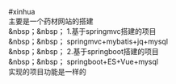 #xinhua</br>
主要是一个药材网站的搭建</br>
&nbsp；&nbsp；  1.基于springmvc搭建的项目</br>
&nbsp；&nbsp；   springmvc+mybatis+jq+mysql</br>
&nbsp；&nbsp；  2.基于springboot搭建的项目</br>
&nbsp；&nbsp；   springboot+ES+Vue+mysql</br>
实现的项目功能是一样的</br>

